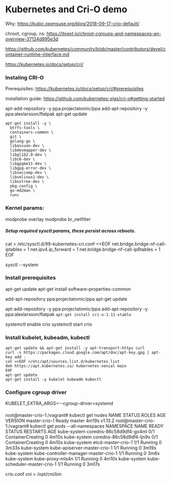 # Kubernetes and Cri-O demo

Why: https://kubic.opensuse.org/blog/2018-09-17-crio-default/


chroot, cgroup, ns: https://itnext.io/chroot-cgroups-and-namespaces-an-overview-37124d995e3d

https://github.com/kubernetes/community/blob/master/contributors/devel/container-runtime-interface.md

https://kubernetes.io/docs/setup/cri/

### Instaling CRI-O
Prerequisites:
https://kubernetes.io/docs/setup/cri/#prerequisites

installation guide: https://github.com/kubernetes-sigs/cri-o#getting-started

apt-add-repository -y ppa:projectatomic/ppa
add-apt-repository -y ppa:alexlarsson/flatpak
apt-get update
```
apt-get install -y \
  btrfs-tools \
  containers-common \
  git \
  golang-go \
  libassuan-dev \
  libdevmapper-dev \
  libglib2.0-dev \
  libc6-dev \
  libgpgme11-dev \
  libgpg-error-dev \
  libseccomp-dev \
  libselinux1-dev \
  libostree-dev \
  pkg-config \
  go-md2man \
  runc
```

### Kernel params:
modprobe overlay
modprobe br_netfilter

##### Setup required sysctl params, these persist across reboots.
cat > /etc/sysctl.d/99-kubernetes-cri.conf <<EOF
net.bridge.bridge-nf-call-iptables  = 1
net.ipv4.ip_forward                 = 1
net.bridge.bridge-nf-call-ip6tables = 1
EOF

sysctl --system

### Install prerequisites
apt-get update
apt-get install software-properties-common

add-apt-repository ppa:projectatomic/ppa
apt-get update

apt-add-repository -y ppa:projectatomic/ppa
add-apt-repository -y ppa:alexlarsson/flatpak
`apt-get install cri-o-1.11-stable`

systemctl enable crio
systemctl start crio


### Install kubelet, kubeadm, kubectl
```
apt-get update && apt-get install -y apt-transport-https curl
curl -s https://packages.cloud.google.com/apt/doc/apt-key.gpg | apt-key add -
cat <<EOF >/etc/apt/sources.list.d/kubernetes.list
deb https://apt.kubernetes.io/ kubernetes-xenial main
EOF
apt-get update
apt-get install -y kubelet kubeadm kubectl
```

### Configure cgroup driver
KUBELET_EXTRA_ARGS=--cgroup-driver=systemd


####
root@master-crio-1:/vagrant# kubectl get nodes
NAME            STATUS   ROLES    AGE     VERSION
master-crio-1   Ready    master   4m19s   v1.13.2
root@master-crio-1:/vagrant# kubectl get pods --all-namespaces
NAMESPACE     NAME                                    READY   STATUS              RESTARTS   AGE
kube-system   coredns-86c58d9df4-gx4ml                0/1     ContainerCreating   0          4m10s
kube-system   coredns-86c58d9df4-ljn9x                0/1     ContainerCreating   0          4m10s
kube-system   etcd-master-crio-1                      1/1     Running             0          3m33s
kube-system   kube-apiserver-master-crio-1            1/1     Running             0          3m19s
kube-system   kube-controller-manager-master-crio-1   1/1     Running             0          3m6s
kube-system   kube-proxy-mls4n                        1/1     Running             0          4m10s
kube-system   kube-scheduler-master-crio-1            1/1     Running             0          3m17s


crio.conf
cni = /opt/cni/bin

